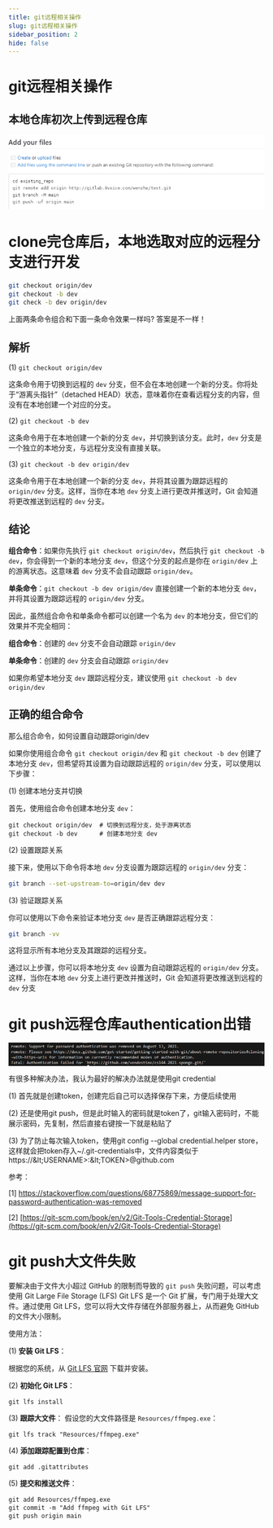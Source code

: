 ```yaml
---
title: git远程相关操作
slug: git远程相关操作
sidebar_position: 2
hide: false
---
```



# git远程相关操作

## 本地仓库初次上传到远程仓库

<img src="/assets/VaJ4bZb2eoMNBqx2XxJcBu82nXf.png" src-width="783" src-height="226"/>

# clone完仓库后，本地选取对应的远程分支进行开发

```bash
git checkout origin/dev
git checkout -b dev 
git check -b dev origin/dev
```

上面两条命令组合和下面一条命令效果一样吗? 答案是不一样！

## 解析

(1) `git checkout origin/dev`

这条命令用于切换到远程的 `dev` 分支，但不会在本地创建一个新的分支。你将处于“游离头指针”（detached HEAD）状态，意味着你在查看远程分支的内容，但没有在本地创建一个对应的分支。

(2) `git checkout -b dev`

这条命令用于在本地创建一个新的分支 `dev`，并切换到该分支。此时，`dev` 分支是一个独立的本地分支，与远程分支没有直接关联。

(3) `git checkout -b dev origin/dev`

这条命令用于在本地创建一个新的分支 `dev`，并将其设置为跟踪远程的 `origin/dev` 分支。这样，当你在本地 `dev` 分支上进行更改并推送时，Git 会知道将更改推送到远程的 `dev` 分支。

## 结论

<b>组合命令</b>：如果你先执行 `git checkout origin/dev`，然后执行 `git checkout -b dev`，你会得到一个新的本地分支 `dev`，但这个分支的起点是你在 `origin/dev` 上的游离状态。这意味着 `dev` 分支不会自动跟踪 `origin/dev`。

<b>单条命令</b>：`git checkout -b dev origin/dev` 直接创建一个新的本地分支 `dev`，并将其设置为跟踪远程的 `origin/dev` 分支。

因此，虽然组合命令和单条命令都可以创建一个名为 `dev` 的本地分支，但它们的效果并不完全相同：

<b>组合命令</b>：创建的 `dev` 分支不会自动跟踪 `origin/dev`

<b>单条命令</b>：创建的 `dev` 分支会自动跟踪 `origin/dev`

如果你希望本地分支 `dev` 跟踪远程分支，建议使用 `git checkout -b dev origin/dev`

## 正确的组合命令

那么组合命令，如何设置自动跟踪origin/dev

如果你使用组合命令 `git checkout origin/dev` 和 `git checkout -b dev` 创建了本地分支 `dev`，但希望将其设置为自动跟踪远程的 `origin/dev` 分支，可以使用以下步骤：

(1) 创建本地分支并切换

首先，使用组合命令创建本地分支 `dev`：

```text
git checkout origin/dev  # 切换到远程分支，处于游离状态  
git checkout -b dev      # 创建本地分支 dev
```

(2) 设置跟踪关系

接下来，使用以下命令将本地 `dev` 分支设置为跟踪远程的 `origin/dev` 分支：

```bash
git branch --set-upstream-to=origin/dev dev
```

(3) 验证跟踪关系

你可以使用以下命令来验证本地分支 `dev` 是否正确跟踪远程分支：

```bash
git branch -vv
```

这将显示所有本地分支及其跟踪的远程分支。

通过以上步骤，你可以将本地分支 `dev` 设置为自动跟踪远程的 `origin/dev` 分支。这样，当你在本地 `dev` 分支上进行更改并推送时，Git 会知道将更改推送到远程的 `dev` 分支

# git push远程仓库authentication出错

<img src="/assets/Vs1DbUHk9oppx8xcInCcRicInHf.png" src-width="915" src-height="82" align="center"/>

有很多种解决办法，我认为最好的解决办法就是使用git credential

(1) 首先就是创建token，创建完后自己可以选择保存下来，方便后续使用

(2) 还是使用git push，但是此时输入的密码就是token了，git输入密码时，不能展示密码，先复制，然后直接右键按一下就是粘贴了

(3) 为了防止每次输入token，使用git config --global credential.helper store，这样就会把token存入\~/.git-credentials中，文件内容类似于https://\&lt;USERNAME&gt;:\&lt;TOKEN&gt;@github.com

参考：

[1] https://stackoverflow.com/questions/68775869/message-support-for-password-authentication-was-removed

[2] [https://git-scm.com/book/en/v2/Git-Tools-Credential-Storage](https://git-scm.com/book/en/v2/Git-Tools-Credential-Storage)

# git push大文件失败

要解决由于文件大小超过 GitHub 的限制而导致的 `git push` 失败问题，可以考虑使用 Git Large File Storage (LFS) Git LFS 是一个 Git 扩展，专门用于处理大文件。通过使用 Git LFS，您可以将大文件存储在外部服务器上，从而避免 GitHub 的文件大小限制。

使用方法：

(1) <b>安装 Git LFS</b>：

根据您的系统，从 [Git LFS 官网](https://git-lfs.github.com/) 下载并安装。

(2) <b>初始化 Git LFS</b>：

```text
git lfs install
```

(3) <b>跟踪大文件</b>： 假设您的大文件路径是 `Resources/ffmpeg.exe`：

```text
git lfs track "Resources/ffmpeg.exe"
```

(4) <b>添加跟踪配置到仓库</b>：

```text
git add .gitattributes
```

(5) <b>提交和推送文件</b>：

```text
git add Resources/ffmpeg.exe  
git commit -m "Add ffmpeg with Git LFS"  
git push origin main
```

